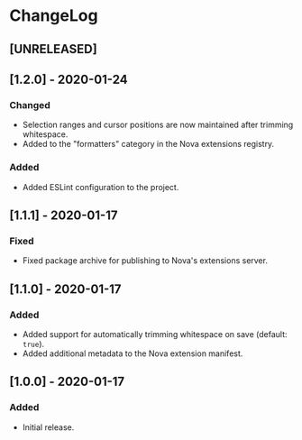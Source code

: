 # ChangeLog

## [UNRELEASED]

## [1.2.0] - 2020-01-24

### Changed

- Selection ranges and cursor positions are now maintained after trimming
  whitespace.
- Added to the "formatters" category in the Nova extensions registry.

### Added

- Added ESLint configuration to the project.

## [1.1.1] - 2020-01-17

### Fixed

- Fixed package archive for publishing to Nova's extensions server.

## [1.1.0] - 2020-01-17

### Added

- Added support for automatically trimming whitespace on save (default: `true`).
- Added additional metadata to the Nova extension manifest.

## [1.0.0] - 2020-01-17

### Added

- Initial release.
